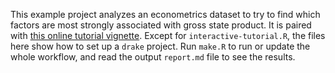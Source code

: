 This example project analyzes an econometrics dataset to try to find which factors are most strongly associated with gross state product. It is paired with [this online tutorial vignette](https://ropensci.github.io/drake/articles/example-gsp.html). Except for `interactive-tutorial.R`, the files here show how to set up a `drake` project. Run `make.R` to run or update the whole workflow, and read the output `report.md` file to see the results.
